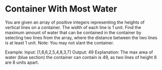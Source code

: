 # Container With Most Water

You are given an array of positive integers representing the heights of vertical lines on a container. The width of each line is 1 unit. Find the maximum amount of water that can be contained in the container by selecting two lines from the array, where the distance between the two lines is at least 1 unit. Note: You may not slant the container. 

Example:
Input: [1,8,6,2,5,4,8,3,7]
Output: 49
Explanation: The max area of water (blue section) the container can contain is 49, as two lines of height 8 are 8 units apart.